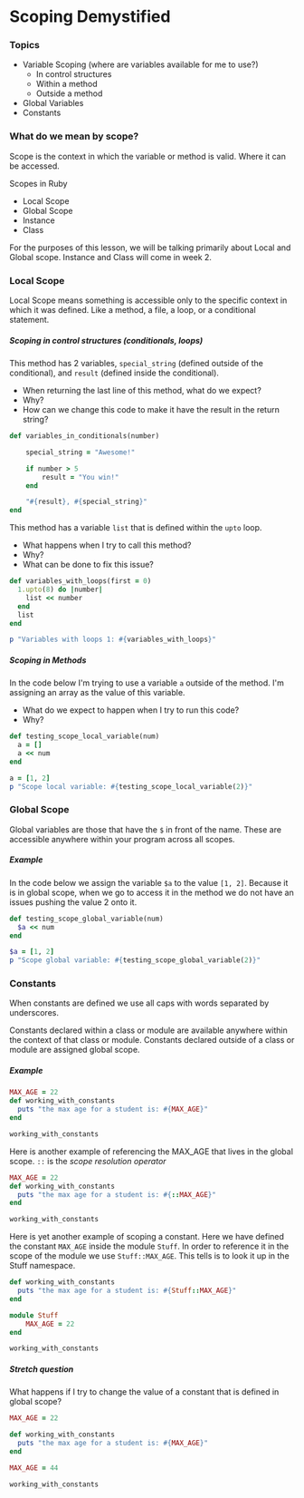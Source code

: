 # Scoping Demystified

### Topics
- Variable Scoping (where are variables available for me to use?)
	- In control structures
	- Within a method
	- Outside a method
- Global Variables
- Constants

### What do we mean by scope?

Scope is the context in which the variable or method is valid.  Where it can be accessed.

Scopes in Ruby
- Local Scope
- Global Scope
- Instance
- Class

For the purposes of this lesson, we will be talking primarily about Local and Global scope.  Instance and Class will come in week 2.

### Local Scope

Local Scope means something is accessible only to the specific context in which it was defined.  Like a method, a file, a loop, or a conditional statement.

##### Scoping in control structures (conditionals, loops)

This method has 2 variables, `special_string` (defined outside of the conditional), and `result` (defined inside the conditional).

- When returning the last line of this method, what do we expect?
- Why?
- How can we change this code to make it have the result in the return string?

```ruby
def variables_in_conditionals(number)

	special_string = "Awesome!"

	if number > 5
		result = "You win!"
	end

	"#{result}, #{special_string}"
end
```

This method has a variable `list` that is defined within the `upto` loop.

- What happens when I try to call this method?
- Why?
- What can be done to fix this issue?

```ruby
def variables_with_loops(first = 0)
  1.upto(8) do |number|
    list << number
  end
  list
end

p "Variables with loops 1: #{variables_with_loops}"

```

##### Scoping in Methods

In the code below I'm trying to use a variable `a` outside of the method.  I'm assigning an array as the value of this variable.

- What do we expect to happen when I try to run this code?
- Why?

```ruby
def testing_scope_local_variable(num)
  a = []
  a << num
end

a = [1, 2]
p "Scope local variable: #{testing_scope_local_variable(2)}"
```

### Global Scope

Global variables are those that have the `$` in front of the name.  These are accessible anywhere within your program across all scopes.

##### Example
In the code below we assign the variable `$a` to the value `[1, 2]`.  Because it is in global scope, when we go to access it in the method we do not have an issues pushing the value 2 onto it.

```ruby
def testing_scope_global_variable(num)
  $a << num
end

$a = [1, 2]
p "Scope global variable: #{testing_scope_global_variable(2)}"
```

### Constants

When constants are defined we use all caps with words separated by underscores.

Constants declared within a class or module are available anywhere within the context of that class or module. Constants declared outside of a class or module are assigned global scope.

##### Example

```ruby
MAX_AGE = 22
def working_with_constants
  puts "the max age for a student is: #{MAX_AGE}"
end

working_with_constants
```
Here is another example of referencing the MAX_AGE that lives in the global scope.  `::` is the *scope resolution operator*
```ruby
MAX_AGE = 22
def working_with_constants
  puts "the max age for a student is: #{::MAX_AGE}"
end

working_with_constants
```

Here is yet another example of scoping a constant.  Here we have defined the constant `MAX_AGE` inside the module `Stuff`.  In order to reference it in the scope of the module we use `Stuff::MAX_AGE`.  This tells is to look it up in the Stuff namespace.

```ruby
def working_with_constants
  puts "the max age for a student is: #{Stuff::MAX_AGE}"
end

module Stuff
	MAX_AGE = 22
end

working_with_constants
```
##### Stretch question

What happens if I try to change the value of a constant that is defined in global scope?

```ruby
MAX_AGE = 22

def working_with_constants
  puts "the max age for a student is: #{MAX_AGE}"
end

MAX_AGE = 44

working_with_constants
```
